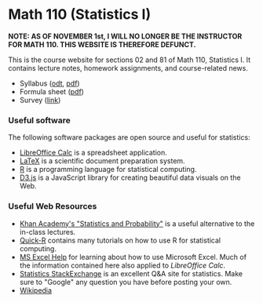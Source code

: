 # Math 110 (Statistics I)

**NOTE: AS OF NOVEMBER 1st, I WILL NO LONGER BE THE 
INSTRUCTOR FOR MATH 110. THIS WEBSITE IS THEREFORE DEFUNCT.**

This is the course website for sections 02 and 81 of Math 110,
Statistics I. It contains lecture notes, homework assignments, and
course-related news.

* Syllabus ([odt](static/syllabus.odt), [pdf](static/syllabus.pdf))
* Formula sheet ([pdf](static/formula_sheet.pdf))
* Survey ([link](https://goo.gl/forms/XUuqlTk7s6Hg9h642))

### Useful software

The following software packages are open source and useful for
statistics:

* [LibreOffice Calc](https://www.libreoffice.org/discover/calc/) is a
  spreadsheet application.
* [LaTeX](http://www.latex-project.org/) is a scientific document
  preparation system.
* [R](https://www.r-project.org/) is a programming language for
  statistical computing.
* [D3.js](https://d3js.org/) is a JavaScript library for creating
  beautiful data visuals on the Web.

### Useful Web Resources

* [Khan Academy's "Statistics and Probability"][khan] is a useful
  alternative to the in-class lectures.
* [Quick-R](http://www.statmethods.net/) contains many tutorials on how
  to use R for statistical computing.
* [MS Excel Help](https://support.office.com/en-us/excel) for learning
  about how to use Microsoft Excel. Much of the information contained
  here also applied to *LibreOffice Calc*.
* [Statistics StackExchange](https://stats.stackexchange.com/) is an
  excellent Q&A site for statistics. Make sure to "Google" any question
  you have before posting your own.
* [Wikipedia](https://www.wikipedia.org/)

[khan]: https://www.khanacademy.org/math/statistics-probability
[localcwik]: https://help.libreoffice.org/Calc/Instructions_for_Using_Calc
